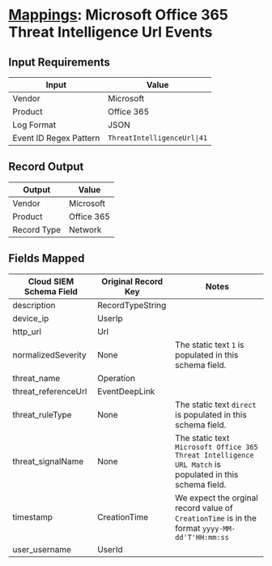 # [Mappings](README.md): Microsoft Office 365 Threat Intelligence Url Events

## Input Requirements

|Input|Value|
|-----|-----|
|Vendor|Microsoft|
|Product|Office 365|
|Log Format|JSON|
|Event ID Regex Pattern|`ThreatIntelligenceUrl\|41`|

## Record Output

|Output|Value|
|------|-----|
|Vendor|Microsoft|
|Product|Office 365|
|Record Type|Network|

## Fields Mapped

|Cloud SIEM Schema Field|Original Record Key|Notes|
|-----------------------|-------------------|-----|
|description|RecordTypeString||
|device_ip|UserIp||
|http_url|Url||
|normalizedSeverity|None|The static text `1` is populated in this schema field.|
|threat_name|Operation||
|threat_referenceUrl|EventDeepLink||
|threat_ruleType|None|The static text `direct` is populated in this schema field.|
|threat_signalName|None|The static text `Microsoft Office 365 Threat Intelligence URL Match` is populated in this schema field.|
|timestamp|CreationTime|We expect the orginal record value of `CreationTime` is in the format `yyyy-MM-dd'T'HH:mm:ss`|
|user_username|UserId||

